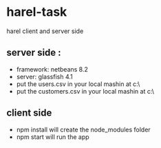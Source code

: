 # harel-task
harel client and server side


## server side :
* framework: netbeans 8.2
* server: glassfish 4.1
* put the users.csv in your local mashin at c:\\
* put the customers.csv in your local mashin at c:\\

## client side 
* npm install will create the node_modules folder 
* npm start will run the app
 
